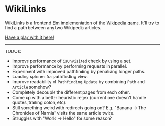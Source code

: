 # WikiLinks

WikiLinks is a frontend [Elm](http://elm-lang.org/) implementation of the [Wikipedia game](https://en.wikipedia.org/wiki/Wikipedia:Wiki_Game). It'll try to find a path between any two Wikipedia articles.

[Have a play with it here!](https://fizwidget.github.io/wikipedia-game/index.html)

- - -

TODOs:
* Improve performance of `isUnvisited` check by using a set.
* Improve performance by performing requests in parallel.
* Experiment with improved pathfinding by penalising longer paths.
* Loading spinner for pathfinding view.
* Improve readability of `Pathfinding.Update` by combining `Path` and `Article` somehow?
* Completely decouple the different pages from each other.
* Come up with a better heuristic regex (current one doesn't handle quotes, trailing colon, etc).
* Still something weird with redirects going on? E.g. "Banana -> The Chronicles of Narnia" visits the same article twice.
* Struggles with "World -> Hello" for some reason?